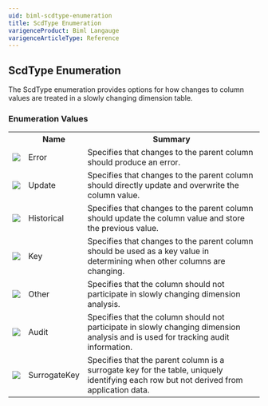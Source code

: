 ```yaml
---
uid: biml-scdtype-enumeration
title: ScdType Enumeration
varigenceProduct: Biml Langauge
varigenceArticleType: Reference
---
```


## ScdType Enumeration<div class="LanguageSummary"><div class ="SummaryItem">The ScdType enumeration provides options for how changes to column values are treated in a slowly changing dimension table.</div></div><div class="EnumValueGroup">### Enumeration Values<table id="EnumValue" class="MemberList"><tbody><tr><th class="MemberTypeIconColumnHeader">&nbsp;</th><th class="MemberNameColumnHeader">Name</th><th class="MemberSummaryColumnHeader">Summary</th></tr><tr class="cd0"><td align="center" class="MemberTypeIcon"><img src="enumValue.png"></img></td><td class="MemberName">Error</td><td class="MemberSummary"><div class ="SummaryItem">Specifies that changes to the parent column should produce an error.</div></td></tr><tr class="cd1"><td align="center" class="MemberTypeIcon"><img src="enumValue.png"></img></td><td class="MemberName">Update</td><td class="MemberSummary"><div class ="SummaryItem">Specifies that changes to the parent column should directly update and overwrite the column value.</div></td></tr><tr class="cd0"><td align="center" class="MemberTypeIcon"><img src="enumValue.png"></img></td><td class="MemberName">Historical</td><td class="MemberSummary"><div class ="SummaryItem">Specifies that changes to the parent column should update the column value and store the previous value.</div></td></tr><tr class="cd1"><td align="center" class="MemberTypeIcon"><img src="enumValue.png"></img></td><td class="MemberName">Key</td><td class="MemberSummary"><div class ="SummaryItem">Specifies that changes to the parent column should be used as a key value in determining when other columns are changing.</div></td></tr><tr class="cd0"><td align="center" class="MemberTypeIcon"><img src="enumValue.png"></img></td><td class="MemberName">Other</td><td class="MemberSummary"><div class ="SummaryItem">Specifies that the column should not participate in slowly changing dimension analysis.</div></td></tr><tr class="cd1"><td align="center" class="MemberTypeIcon"><img src="enumValue.png"></img></td><td class="MemberName">Audit</td><td class="MemberSummary"><div class ="SummaryItem">Specifies that the column should not participate in slowly changing dimension analysis and is used for tracking audit information.</div></td></tr><tr class="cd0"><td align="center" class="MemberTypeIcon"><img src="enumValue.png"></img></td><td class="MemberName">SurrogateKey</td><td class="MemberSummary"><div class ="SummaryItem">Specifies that the parent column is a surrogate key for the table, uniquely identifying each row but not derived from application data.</div></td></tr></tbody></table></div>